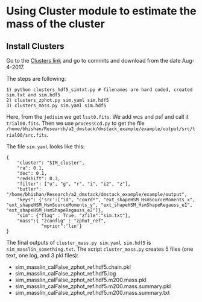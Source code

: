 # Using Cluster module to estimate the mass of the cluster

## Install Clusters
Go to the [Clusters link](https://github.com/nicolaschotard/Clusters) and go to commits and download from the date  Aug-4-2017.

The steps are following:
```
1) python clusters_hdf5_simtxt.py # filenames are hard coded, created sim.txt and sim.hdf5
2) clusters_zphot.py sim.yaml sim.hdf5
3) clusters_mass.py sim.yaml sim.hdf5
```

Here, from the `jedisim` we get `lsst0.fits`. We add wcs and psf and call it `trial00.fits`. Then we use `processCcd.py` to get the file `/home/bhishan/Research/a2_dmstack/dmstack_example/example/output/src/trial00/src.fits`.


The file `sim.yaml` looks like this:  
```
{
    "cluster": "SIM_cluster",
    "ra": 0.1,
    "dec": 0.1,
    "redshift": 0.3,
    "filter": ["u", "g", "r", "i", "i2", "z"],
    "butler": "/home/bhishan/Research/a2_dmstack/dmstack_example/example/output",
    "keys": {'src':["id", "coord*", "ext_shapeHSM_HsmSourceMoments_x", "ext_shapeHSM_HsmSourceMoments_y", "ext_shapeHSM_HsmShapeRegauss_e1", "ext_shapeHSM_HsmShapeRegauss_e2"]},
    "sim": {"flag" : True, "zfile":"sim.txt"},
    "mass":{ "zconfig" : "zphot_ref",
             "mprior":'lin'}
}
```


The final outputs of `cluster_mass.py sim.yaml sim.hdf5` is `sim_masslin_something.txt`.
The script `cluster_mass.py` creates 5 files (one text, one log, and 3 pkl files):  
- sim_masslin_calFalse_zphot_ref.hdf5.chain.pkl
- sim_masslin_calFalse_zphot_ref.hdf5.log
- sim_masslin_calFalse_zphot_ref.hdf5.m200.mass.pkl
- sim_masslin_calFalse_zphot_ref.hdf5.m200.mass.summary.pkl
- sim_masslin_calFalse_zphot_ref.hdf5.m200.mass.summary.txt

